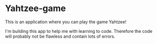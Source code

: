 # Yahtzee-game

This is an application where you can play the game Yahtzee!

I'm building this app to help me with learning to code. Therefore the code will probably not be flawless and contain lots of errors.
